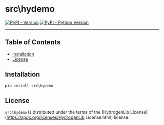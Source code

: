 # src\hydemo

[![PyPI - Version](https://img.shields.io/pypi/v/src\hydemo.svg)](https://pypi.org/project/src\hydemo)
[![PyPI - Python Version](https://img.shields.io/pypi/pyversions/src\hydemo.svg)](https://pypi.org/project/src\hydemo)

-----

## Table of Contents

- [Installation](#installation)
- [License](#license)

## Installation

```console
pip install src\hydemo
```

## License

`src\hydemo` is distributed under the terms of the [HydrogenLib License](https://spdx.org/licenses/HydrogenLib License.html) license.

